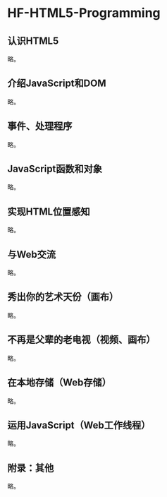 # HF-HTML5-Programming

## 认识HTML5

略。


## 介绍JavaScript和DOM

略。


## 事件、处理程序

略。


## JavaScript函数和对象

略。


## 实现HTML位置感知

略。


## 与Web交流

略。


## 秀出你的艺术天份（画布）

略。


## 不再是父辈的老电视（视频、画布）

略。


## 在本地存储（Web存储）

略。


## 运用JavaScript（Web工作线程）

略。


## 附录：其他

略。

